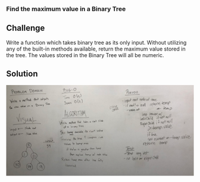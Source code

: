 ### Find the maximum value in a Binary Tree

## Challenge
Write a function which takes binary tree as its only input. Without utilizing any of the built-in methods available, return the maximum value stored in the tree. The values stored in the Binary Tree will all be numeric. 

## Solution
![Whiteboard](../../assets/challenge18.png "Whiteboard image")
